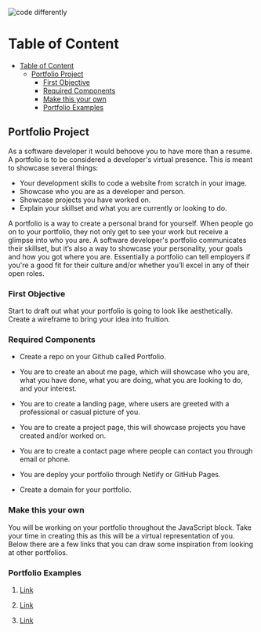 ![code differently](https://user-images.githubusercontent.com/54545904/91590200-f82ec600-e928-11ea-9433-eea450388abf.png)

# Table of Content


- [Table of Content](#table-of-content)
  - [Portfolio Project](#portfolio-project)
    - [First Objective](#first-objective)
    - [Required Components](#required-components)
    - [Make this your own](#make-this-your-own)
    - [Portfolio Examples](#portfolio-examples)


## Portfolio Project
As a software developer it would behoove you to have more than a resume. A portfolio is to be considered a developer's virtual presence. This is meant to showcase several things: 

- Your development skills to code a website from scratch in your image.
- Showcase who you are as a developer and person.
- Showcase projects you have worked on.
- Explain your skillset and what you are currently or looking to do.

A portfolio is a way to create a personal brand for yourself. When people go on to your portfolio, they not only get to see your work but receive a glimpse into who you are. A software developer's portfolio communicates their skillset, but it’s also a way to showcase your personality, your goals and how you got where you are. Essentially a portfolio can tell employers if you're a good fit for their culture and/or whether you’ll excel in any of their open roles.

### First Objective
Start to draft out what your portfolio is going to look like aesthetically. Create a wireframe to bring your idea into fruition. 

### Required Components

- Create a repo on your Github called Portfolio.

- You are to create an about me page, which will showcase who you are, what you have done, what you are doing, what you are looking to do, and your interest. 
  
- You are to create a landing page, where users are greeted with a professional or casual picture of you.
  
- You are to create a project page, this will showcase projects you have created and/or worked on.
  
- You are to create a contact page where people can contact you through email or phone.

- You are deploy your portfolio through Netlify or GitHub Pages.

- Create a domain for your portfolio. 


### Make this your own
You will be working on your portfolio throughout the JavaScript block. Take your time in creating this as this will be a virtual representation of you. Below there are a few links that you can draw some inspiration from looking at other portfolios.

### Portfolio Examples
1. [Link](https://codeburst.io/10-awesome-web-developer-portfolios-d266b32e6154)

2. [Link](https://www.noupe.com/design/web-developer-portfolio-examples.html)

3. [Link](https://www.freecodecamp.org/news/15-web-developer-portfolios-to-inspire-you-137fb1743cae/)